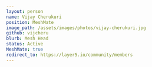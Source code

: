 ```yaml
---
layout: person
name: Vijay Cherukuri
position: MeshMate
image_path: /assets/images/photos/vijay-cherukuri.jpg
github: vijcheru
blurb: Mesh Head
status: Active
MeshMate: true
redirect_to: https://layer5.io/community/members
---
```

